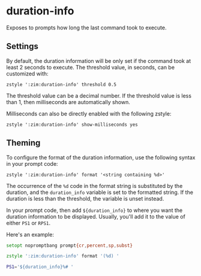 duration-info
=============

Exposes to prompts how long the last command took to execute.

Settings
--------

By default, the duration information will be only set if the command took at
least 2 seconds to execute. The threshold value, in seconds, can be customized
with:

    zstyle ':zim:duration-info' threshold 0.5

The threshold value can be a decimal number. If the threshold value is less than
1, then milliseconds are automatically shown.

Milliseconds can also be directly enabled with the following zstyle:

    zstyle ':zim:duration-info' show-milliseconds yes

Theming
-------

To configure the format of the duration information, use the following syntax in
your prompt code:

    zstyle ':zim:duration-info' format '<string containing %d>'

The occurrence of the `%d` code in the format string is substituted by the
duration, and the `duration_info` variable is set to the formatted string. If
the duration is less than the threshold, the variable is unset instead.

In your prompt code, then add `${duration_info}` to where you want the duration
information to be displayed. Usually, you'll add it to the value of either `PS1`
or `RPS1`.

Here's an example:
```zsh
setopt nopromptbang prompt{cr,percent,sp,subst}

zstyle ':zim:duration-info' format '(%d) '

PS1='${duration_info}%# '
```
